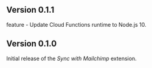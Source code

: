 ## Version 0.1.1

feature - Update Cloud Functions runtime to Node.js 10.

## Version 0.1.0

Initial release of the _Sync with Mailchimp_ extension.
